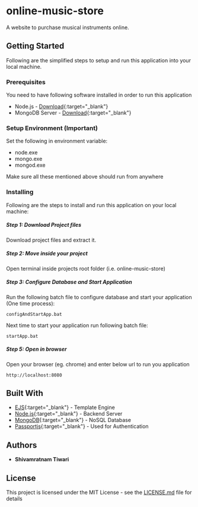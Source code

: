 # online-music-store

A website to purchase musical instruments online.

## Getting Started

Following are the simplified steps to setup and run this application into your local machine.

### Prerequisites

You need to have following software installed in order to run this application

* Node.js - [Download](https://nodejs.org/en/download/){:target="_blank"}
* MongoDB Server - [Download](https://www.mongodb.com/download-center/community){:target="_blank"}

### Setup Environment (Important)
Set the following in environment variable:
* node.exe
* mongo.exe
* mongod.exe

Make sure all these mentioned above should run from anywhere
### Installing

Following are the steps to install and run this application on your local machine:

##### Step 1: Download Project files 
Download project files and extract it.
##### Step 2: Move inside your project
Open terminal inside projects root folder (i.e. online-music-store)
##### Step 3: Configure Database and Start Application
Run the following batch file to configure database and start your application (One time process):
```
configAndStartApp.bat
```
Next time to start your application run following batch file:
```
startApp.bat
```
##### Step 5: Open in browser
Open your browser (eg. chrome) and enter below url to run you application
```
http://localhost:8080
```
## Built With

* [EJS](https://ejs.co/#docs){:target="_blank"} - Template Engine
* [Node.js](https://nodejs.org/en/docs/){:target="_blank"} - Backend Server
* [MongoDB](https://docs.mongodb.com/){:target="_blank"} - NoSQL Database
* [Passportjs](http://www.passportjs.org/docs/downloads/html/){:target="_blank"} - Used for Authentication 

## Authors

* **Shivamratnam Tiwari**

## License

This project is licensed under the MIT License - see the [LICENSE.md](LICENSE.md) file for details

